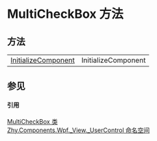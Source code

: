 # MultiCheckBox 方法




## 方法
<table>
<tr>
<td><a href="0666361a-bf3a-6691-7e59-76c417fad96a">InitializeComponent</a></td>
<td>InitializeComponent</td></tr>
</table>

## 参见


#### 引用
<a href="dd6da720-3842-868a-671e-ac17f9e71f42">MultiCheckBox 类</a>  
<a href="939d3892-9fca-bd37-7b75-4eadde1d40b0">Zhy.Components.Wpf._View._UserControl 命名空间</a>  
